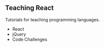 <body>
<h2>Teaching React</h2>
  
  <p>Tutorials for teaching programming languages.</p>
  <ul>
  <li>React</li>
   <li>jQuery</li>
  <li>Code Challenges</li>
  </ul>
</body>

